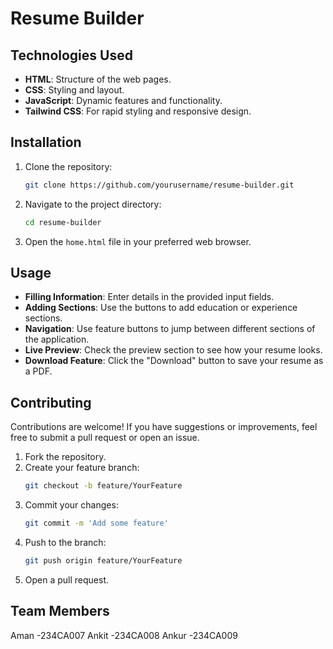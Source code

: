 # Resume Builder
## Technologies Used

- **HTML**: Structure of the web pages.
- **CSS**: Styling and layout.
- **JavaScript**: Dynamic features and functionality.
- **Tailwind CSS**: For rapid styling and responsive design.

## Installation

1. Clone the repository:
   ```bash
   git clone https://github.com/yourusername/resume-builder.git
   ```

2. Navigate to the project directory:
   ```bash
   cd resume-builder
   ```

3. Open the `home.html` file in your preferred web browser.

## Usage

- **Filling Information**: Enter details in the provided input fields.
- **Adding Sections**: Use the buttons to add education or experience sections.
- **Navigation**: Use feature buttons to jump between different sections of the application.
- **Live Preview**: Check the preview section to see how your resume looks.
- **Download Feature**: Click the "Download" button to save your resume as a PDF.


## Contributing

Contributions are welcome! If you have suggestions or improvements, feel free to submit a pull request or open an issue.

1. Fork the repository.
2. Create your feature branch:
   ```bash
   git checkout -b feature/YourFeature
   ```
3. Commit your changes:
   ```bash
   git commit -m 'Add some feature'
   ```
4. Push to the branch:
   ```bash
   git push origin feature/YourFeature
   ```
5. Open a pull request.


## Team Members
Aman -234CA007
Ankit -234CA008
Ankur -234CA009
